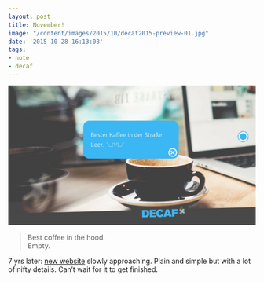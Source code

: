 ```yaml
---
layout: post
title: November!
image: "/content/images/2015/10/decaf2015-preview-01.jpg"
date: '2015-10-28 16:13:08'
tags:
- note
- decaf
---
```


![Preview](/content/images/2015/10/decaf2015-preview-01.jpg)

> Best coffee in the hood.  
Empty.

7 yrs later: [new website](http://decaf.de) slowly approaching. Plain and simple but with a lot of nifty details. Can’t wait for it to get finished.